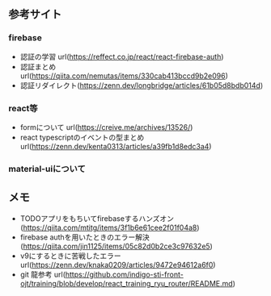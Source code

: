 ## 参考サイト
### firebase
- 認証の学習 url(https://reffect.co.jp/react/react-firebase-auth)
- 認証まとめ url(https://qiita.com/nemutas/items/330cab413bccd9b2e096)
- 認証リダイレクト(https://zenn.dev/longbridge/articles/61b05d8bdb014d)

### react等
- formについて url(https://creive.me/archives/13526/)
- react typescriptのイベントの型まとめ url(https://zenn.dev/kenta0313/articles/a39fb1d8edc3a4)

### material-uiについて



## メモ
- TODOアプリをもちいてfirebaseするハンズオン(https://qiita.com/mtitg/items/3f1b6e61cee2f01f04a8)
- firebase authを用いたときのエラー解決 (https://qiita.com/jin1125/items/05c82d0b2ce3c97632e5)
- v9にするときに苦戦したエラー url(https://zenn.dev/knaka0209/articles/9472e94612a6f0)
- git 龍参考 url(https://github.com/indigo-sti-front-ojt/training/blob/develop/react_training_ryu_router/README.md)
